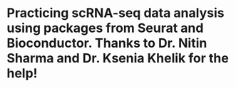 # Practicing scRNA-seq data analysis using packages from Seurat and Bioconductor. Thanks to Dr. Nitin Sharma and Dr. Ksenia Khelik for the help!
